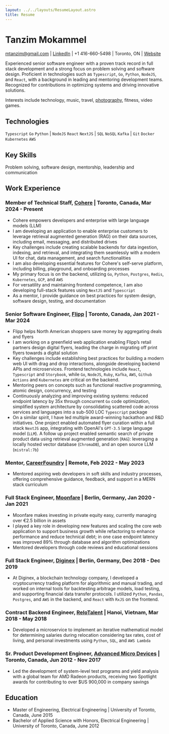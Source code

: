 ```yaml
---
layout: ../../layouts/ResumeLayout.astro
title: Resume
---
```


# Tanzim Mokammel

mtanzim@gmail.com | [LinkedIn](https://www.linkedin.com/in/tanzim-mokammel/) | +1 416-660-5498 | Toronto, ON | [Website](https://www.mtanzim.com)

Experienced senior software engineer with a proven track record in full stack development and a strong focus on problem solving and software design. Proficient in technologies such as `Typescript`, `Go`, `Python`, `NodeJS`, and `React`, with a background in leading and mentoring development teams. Recognized for contributions in optimizing systems and driving innovative solutions.

Interests include technology, music, travel, [photography](https://mtanzim.com/play/photography/2024/), fitness, video games.

## Technologies

`Typescript` `Go` `Python` | `NodeJS` `React` `NextJS` | `SQL` `NoSQL` `Kafka` | `Git` `Docker` `Kubernetes` `AWS`

## Key Skills

Problem solving, software design, mentorship, leadership and communication

## Work Experience

### Member of Technical Staff, [Cohere](https://cohere.com/) | Toronto, Canada, Mar 2024 - Present

- Cohere empowers developers and enterprise with large language models (LLM)
- I am developing an application to enable enterprise customers to leverage retrieval augmented generation (RAG) on their data sources, including email, messaging, and distributed drives
- Key challenges include creating scalable backends for data ingestion, indexing, and retrieval, and integrating them seamlessly with a modern UI for chat, data management, and search functionalities
- I am also developing essential features for Cohere's self-serve platform, including billing, playground, and onboarding processes
- My primary focus is on the backend, utilizing `Go`, `Python`, `Postgres`, `Redis`, `Kubernetes`, `GCP`, and `AWS`
- For versatility and maintaining frontend competence, I am also developing full-stack features using `NextJS` and `Typescript`
- As a mentor, I provide guidance on best practices for system design, software design, testing, and documentation

### Senior Software Engineer, [Flipp](https://flipp.com/home) | Toronto, Canada, Jan 2021 - Mar 2024

- Flipp helps North American shoppers save money by aggregating deals and flyers
- I am working on a greenfield web application enabling Flipp’s retail partners design digital flyers, leading the charge in migrating off print flyers towards a digital solution
- Key challenges include establishing best practices for building a modern web UI with drag and drop interactions, alongside developing backend APIs and microservices. Frontend technologies include `React`, `Typescript` and `Storybook`, while `Go`, `NodeJS`, `Ruby`, `Kafka`, `AWS`, `Github Actions` and `Kubernetes` are critical on the backend.
- Mentoring peers on concepts such as functional reactive programming, atomic design, concurrency, and testing
- Continuously analyzing and improving existing systems: reduced endpoint latency by 35x through concurrent `Go` code optimization, simplified system architecture by consolidating scattered code across services and languages into a sub-500 LOC `Typescript` package
- On a similar spirit, I have led multiple award-winning hackathon and R&D initiatives. One project enabled automated flyer curation within a full stack `NextJS` app, integrating with OpenAI's `GPT-3.5` large language model (`LLM`). A follow up project enabled semantic search of private product data using retrieval augmented generation (`RAG`): leveraging a locally hosted vector database (`ChromaDB`), and an open source LLM (`mistral:7b`)

### Mentor, [CareerFoundry](https://careerfoundry.com/) | Remote, Feb 2022 - May 2023

- Mentored aspiring web developers in soft skills and industry processes, offering comprehensive guidance, feedback, and support in a MERN stack curriculum

### Full Stack Engineer, [Moonfare](https://www.moonfare.com/) | Berlin, Germany, Jan 2020 - Jan 2021

- Moonfare makes investing in private equity easy, currently managing over €2.5 billion in assets
- I played a key role in developing new features and scaling the core web application to support business growth while refactoring to enhance performance and reduce technical debt; in one case endpoint latency was improved 89% through database and algorithm optimizations
- Mentored developers through code reviews and educational sessions

### Full Stack Engineer, [Diginex](https://www.diginex.com/) | Berlin, Germany, Dec 2018 - Dec 2019

- At Diginex, a blockchain technology company, I developed a cryptocurrency trading platform for algorithmic and manual trading, and worked on internal tools for backtesting arbitrage models, load testing, and supporting financial data transfer protocols. I utilized `Python`, `Pandas`, `Postgres`, and `AWS` in the backend, and `React` with `RxJS` on the frontend.

### Contract Backend Engineer, [ReloTalent](https://relotalent.com) | Hanoi, Vietnam, Mar 2018 - May 2018

- Developed a microservice to implement an iterative mathematical model for determining salaries during relocation considering tax rates, cost of living, and personal investments using `Python`, `SQL`, and `AWS Lambda`

### Sr. Product Development Engineer, [Advanced Micro Devices](https://amd.com/en) | Toronto, Canada, Jun 2012 - Nov 2017

- Led the development of system-level test programs and yield analysis with a global team for AMD Radeon products, receiving two Spotlight awards for contributing to over $US 900,000 in company savings

## Education

- Master of Engineering, Electrical Engineering | University of Toronto, Canada, June 2015
- Bachelor of Applied Science with Honors, Electrical Engineering | University of Toronto, Canada, June 2012
